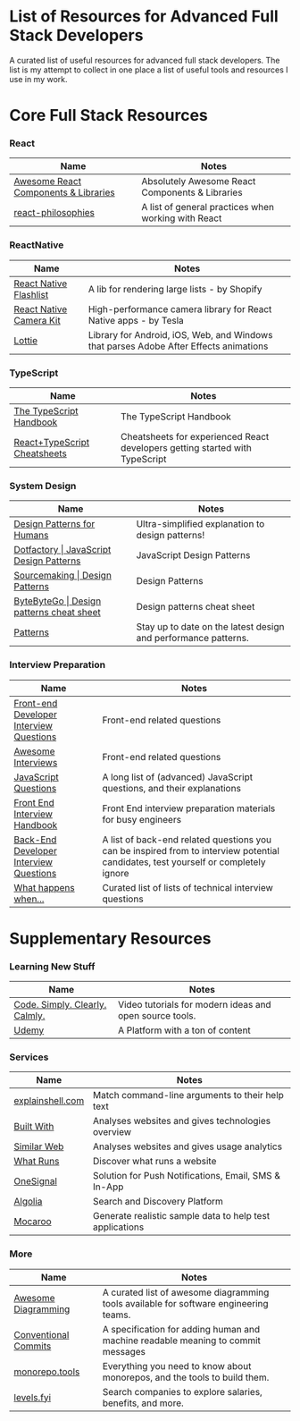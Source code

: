 # List of Resources for Advanced Full Stack Developers

A curated list of useful resources for advanced full stack developers. The list is my attempt to collect in one place a list of useful tools and resources I use in my work.

# Core Full Stack Resources
### React
| Name | Notes |
| --------- | --------- |
| [Awesome React Components & Libraries](https://github.com/brillout/awesome-react-components) | Absolutely Awesome React Components & Libraries |
| [react-philosophies](https://github.com/mithi/react-philosophies) | A list of general practices when working with React |

### ReactNative
| Name | Notes |
| --------- | --------- |
| [React Native Flashlist](https://shopify.github.io/flash-list/) | A lib for rendering large lists - by Shopify |
| [React Native Camera Kit](https://github.com/teslamotors/react-native-camera-kit) | High-performance camera library for React Native apps - by Tesla |
| [Lottie](https://airbnb.io/lottie/#/) | Library for Android, iOS, Web, and Windows that parses Adobe After Effects animations |

### TypeScript
| Name | Notes |
| --------- | --------- |
| [The TypeScript Handbook](https://www.typescriptlang.org/docs/handbook/intro.html) | The TypeScript Handbook |
| [React+TypeScript Cheatsheets](https://github.com/typescript-cheatsheets/react) | Cheatsheets for experienced React developers getting started with TypeScript |

### System Design
| Name | Notes |
| --------- | --------- |
| [Design Patterns for Humans](https://github.com/kamranahmedse/design-patterns-for-humans) | Ultra-simplified explanation to design patterns! |
| [Dotfactory \| JavaScript Design Patterns](https://www.dofactory.com/javascript/design-patterns) | JavaScript Design Patterns |
| [Sourcemaking \| Design Patterns](https://sourcemaking.com/) | Design Patterns |
| [ByteByteGo \| Design patterns cheat sheet](https://sourcemaking.com/) | Design patterns cheat sheet |
| [Patterns](https://www.patterns.dev/posts/) | Stay up to date on the latest design and performance patterns. |

### Interview Preparation
| Name | Notes |
| --------- | --------- |
| [Front-end Developer Interview Questions](https://github.com/h5bp/Front-end-Developer-Interview-Questions) | Front-end related questions |
| [Awesome Interviews](https://github.com/DopplerHQ/awesome-interview-questions) | Front-end related questions |
| [JavaScript Questions](https://github.com/lydiahallie/javascript-questions) | A long list of (advanced) JavaScript questions, and their explanations |
| [Front End Interview Handbook](https://github.com/yangshun/front-end-interview-handbook) | Front End interview preparation materials for busy engineers |
| [Back-End Developer Interview Questions](https://github.com/arialdomartini/Back-End-Developer-Interview-Questions) | A list of back-end related questions you can be inspired from to interview potential candidates, test yourself or completely ignore |
| [What happens when...](https://github.com/alex/what-happens-when) | Curated list of lists of technical interview questions |

# Supplementary Resources
### Learning New Stuff
| Name | Notes |
| --------- | --------- |
| [Code. Simply. Clearly. Calmly.](https://calmcode.io/) | Video tutorials for modern ideas and open source tools. |
| [Udemy](https://udemy.com/) | A Platform with a ton of content |

### Services
| Name | Notes |
| --------- | --------- |
| [explainshell.com](https://github.com/idank/explainshell) | Match command-line arguments to their help text |
| [Built With](https://builtwith.com/) | Analyses websites and gives technologies overview |
| [Similar Web](https://www.similarweb.com/) | Analyses websites and gives usage analytics |
| [What Runs](https://www.whatruns.com/) | Discover what runs a website |
| [OneSignal](https://onesignal.com/) | Solution for Push Notifications, Email, SMS & In-App |
| [Algolia](https://www.algolia.com/) | Search and Discovery Platform |
| [Mocaroo](https://www.mockaroo.com/) | Generate realistic sample data to help test applications |

### More
| Name | Notes |
| --------- | --------- |
| [Awesome Diagramming](https://github.com/shubhamgrg04/awesome-diagramming) | A curated list of awesome diagramming tools available for software engineering teams. |
| [Conventional Commits](https://www.conventionalcommits.org/en/v1.0.0/) | A specification for adding human and machine readable meaning to commit messages |
| [monorepo.tools](https://monorepo.tools/#what-is-a-monorepo) | Everything you need to know about monorepos, and the tools to build them. |
| [levels.fyi](https://www.levels.fyi/) | Search companies to explore salaries, benefits, and more. |

<!-- TODO list of timeeless articles -->